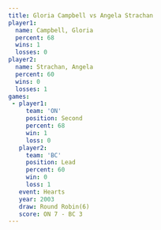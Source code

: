 ```yaml
---
title: Gloria Campbell vs Angela Strachan
player1:                
  name: Campbell, Gloria
  percent: 68           
  wins: 1               
  losses: 0             
player2:                
  name: Strachan, Angela
  percent: 60           
  wins: 0               
  losses: 1             
games:
 - player1:          
     team: 'ON'      
     position: Second
     percent: 68     
     win: 1          
     loss: 0         
   player2:        
     team: 'BC'    
     position: Lead
     percent: 60   
     win: 0        
     loss: 1       
   event: Hearts       
   year: 2003          
   draw: Round Robin(6)
   score: ON 7 - BC 3  
---
```

